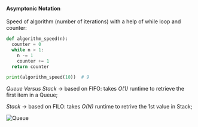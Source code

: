 #### Asymptonic Notation

Speed of algorithm (number of iterations) with a help of while loop and counter:

```python
def algorithm_speed(n):
  counter = 0
  while n > 1:
    n -= 1
    counter += 1
  return counter

print(algorithm_speed(10))  # 9
```


_Queue Versus Stack_ -> based on FIFO: takes _O(1)_ runtime to retrieve the first item in a Queue;

_Stack_ -> based on FILO: takes _O(N)_ runtime to retrive the 1st value in Stack;


![Queue](https://github.com/user-attachments/assets/8ccc6a32-8abb-482e-bbe8-f01db3ce07df)



```python


```
